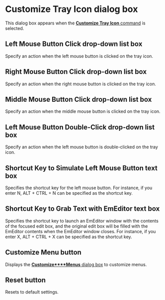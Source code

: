 # Customize Tray Icon dialog box

This dialog box appears when the
[**Customize Tray Icon** command](../../cmd/tools/customize_tray) is selected.

## Left Mouse Button Click drop-down list box

Specify an action when the left mouse button is clicked on the tray icon.

## Right Mouse Button Click drop-down list box

Specify an action when the right mouse button is clicked on the tray icon.

## Middle Mouse Button Click drop-down list box

Specify an action when the middle mouse button is clicked on the tray
icon.

## Left Mouse Button Double-Click drop-down list box

Specify an action when the left mouse button is double-clicked on the tray
icon.

## Shortcut Key to Simulate Left Mouse Button text box

Specifies the shortcut key for the left mouse button. For instance, if you enter N, ALT + CTRL + N can be specified as the shortcut key.

## Shortcut Key to Grab Text with EmEditor text box

Specifies the shortcut key to launch an EmEditor window with the contents of
the focused edit box, and the original edit box will be filled with the EmEditor
contents when the EmEditor window closes. For instance, if you
enter X, ALT + CTRL + X can be specified as the shortcut key.

## Customize Menu button

Displays the [**Customize****Menus** dialog box](../menus/index) to customize menus.

## Reset button

Resets to default settings.

